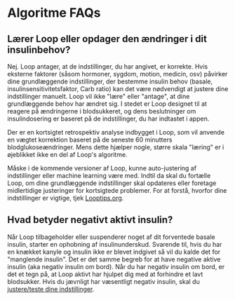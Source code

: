# Algoritme FAQs

## Lærer Loop eller opdager den ændringer i dit insulinbehov?

Nej. Loop antager, at de indstillinger, du har angivet, er korrekte. Hvis eksterne faktorer (såsom hormoner, sygdom, motion, medicin, osv) påvirker dine grundlæggende indstillinger, der bestemme insulin behov (basale, insulinsensitivitetsfaktor, Carb ratio) kan det være nødvendigt at justere dine indstillinger manuelt. Loop vil ikke "lære" eller "antage", at dine grundlæggende behov har ændret sig. I stedet er Loop designet til at reagere på ændringerne i blodsukkeret, og dens beslutninger om insulindosering er baseret på de indstillinger, du har indtastet i appen.

Der er en kortsigtet retrospektiv analyse indbygget i Loop, som vil anvende en vægtet korrektion baseret på de seneste 60 minutters blodglukoseændringer. Mens dette hjælper nogle, større skala "læring" er i øjeblikket ikke en del af Loop's algoritme.

Måske i de kommende versioner af Loop, kunne auto-justering af indstillinger eller machine learning være med. Indtil da skal du fortælle Loop, om dine grundlæggende indstillinger skal opdateres eller foretage midlertidige justeringer for kortsigtede problemer. For at forstå, hvorfor dine indstillinger er vigtige, tjek [Looptips.org](https://looptips.org).

## Hvad betyder negativt aktivt insulin?

Når Loop tilbageholder eller suspenderer noget af dit forventede basale insulin, starter en ophobning af insulinunderskud. Svarende til, hvis du har en knækket kanyle og insulin ikke er blevet indgivet så vil du kalde det for "manglende insulin". Det er det samme begreb for at have negative aktive insulin (aka negativ insulin om bord). Når du har negativ insulin om bord, er det et tegn på, at Loop aktivt har hjulpet dig med at forhindre et lavt blodsukker. Hvis du jævnligt har væsentligt negativ insulin, skal du [justere/teste dine indstillinger](https://kdisimone.github.io/looptips/settings/settings/).
